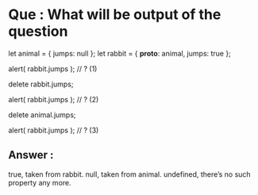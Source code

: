 # Que : What will be output of the question
let animal = {
  jumps: null
};
let rabbit = {
  __proto__: animal,
  jumps: true
};

alert( rabbit.jumps ); // ? (1)

delete rabbit.jumps;

alert( rabbit.jumps ); // ? (2)

delete animal.jumps;

alert( rabbit.jumps ); // ? (3)




## Answer : 

true, taken from rabbit.
null, taken from animal.
undefined, there’s no such property any more.